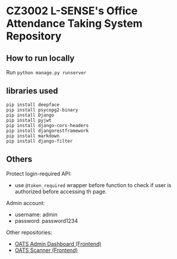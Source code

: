 # CZ3002 L-SENSE's Office Attendance Taking System Repository

## How to run locally

Run `python manage.py runserver`

## libraries used

```
pip install deepface
pip install psycopg2-binary
pip install Django
pip install pyjwt
pip install django-cors-headers
pip install djangorestframework
pip install markdown
pip install django-filter
```

## Others

Protect login-required API:

- use `@token_required` wrapper before function to check if user is authorized before accessing th page.


Admin account:
- username: admin
- password: password1234


Other repositories:
- [OATS Admin Dashboard (Frontend)](https://github.com/L-Sense/OATS-Admin-Dashboard)
- [OATS Scanner (Frontend)](https://github.com/L-Sense/oats-scanner-fe)
